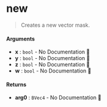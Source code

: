 # new

>  Creates a new vector mask.

#### Arguments

- **x** : `bool` \- No Documentation 🚧
- **y** : `bool` \- No Documentation 🚧
- **z** : `bool` \- No Documentation 🚧
- **w** : `bool` \- No Documentation 🚧

#### Returns

- **arg0** : `BVec4` \- No Documentation 🚧